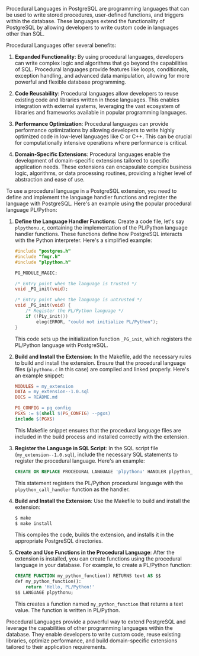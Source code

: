 Procedural Languages in PostgreSQL are programming languages that can be used to write stored procedures, user-defined functions, and triggers within the database. These languages extend the functionality of PostgreSQL by allowing developers to write custom code in languages other than SQL.

Procedural Languages offer several benefits:

1.  **Expanded Functionality**: By using procedural languages, developers can write complex logic and algorithms that go beyond the capabilities of SQL. Procedural languages provide features like loops, conditionals, exception handling, and advanced data manipulation, allowing for more powerful and flexible database programming.
    
2.  **Code Reusability**: Procedural languages allow developers to reuse existing code and libraries written in those languages. This enables integration with external systems, leveraging the vast ecosystem of libraries and frameworks available in popular programming languages.
    
3.  **Performance Optimization**: Procedural languages can provide performance optimizations by allowing developers to write highly optimized code in low-level languages like C or C++. This can be crucial for computationally intensive operations where performance is critical.
    
4.  **Domain-Specific Extensions**: Procedural languages enable the development of domain-specific extensions tailored to specific application needs. These extensions can encapsulate complex business logic, algorithms, or data processing routines, providing a higher level of abstraction and ease of use.
    

To use a procedural language in a PostgreSQL extension, you need to define and implement the language handler functions and register the language with PostgreSQL. Here's an example using the popular procedural language PL/Python:

1.  **Define the Language Handler Functions**: Create a code file, let's say `plpythonu.c`, containing the implementation of the PL/Python language handler functions. These functions define how PostgreSQL interacts with the Python interpreter. Here's a simplified example:
    
    ```c
    #include "postgres.h"
    #include "fmgr.h"
    #include "plpython.h"
    
    PG_MODULE_MAGIC;
    
    /* Entry point when the language is trusted */
    void _PG_init(void);
    
    /* Entry point when the language is untrusted */
    void _PG_init(void) {
        /* Register the PL/Python language */
        if (!PLy_init())
            elog(ERROR, "could not initialize PL/Python");
    }
    ```
    
    This code sets up the initialization function `_PG_init`, which registers the PL/Python language with PostgreSQL.
    
2.  **Build and Install the Extension**: In the Makefile, add the necessary rules to build and install the extension. Ensure that the procedural language files (`plpythonu.c` in this case) are compiled and linked properly. Here's an example snippet:
    
    ```makefile
    MODULES = my_extension
    DATA = my_extension--1.0.sql
    DOCS = README.md
    
    PG_CONFIG = pg_config
    PGXS := $(shell $(PG_CONFIG) --pgxs)
    include $(PGXS)
    ```
    
    This Makefile snippet ensures that the procedural language files are included in the build process and installed correctly with the extension.
    
3.  **Register the Language in SQL Script**: In the SQL script file (`my_extension--1.0.sql`), include the necessary SQL statements to register the procedural language. Here's an example:
    
    ```sql
    CREATE OR REPLACE PROCEDURAL LANGUAGE 'plpythonu' HANDLER plpython_call_handler;
    ```
    
    This statement registers the PL/Python procedural language with the `plpython_call_handler` function as the handler.
    
4.  **Build and Install the Extension**: Use the Makefile to build and install the extension:
    
    ```bash
    $ make
    $ make install
    ``` 
    
    This compiles the code, builds the extension, and installs it in the appropriate PostgreSQL directories.
    
5.  **Create and Use Functions in the Procedural Language**: After the extension is installed, you can create functions using the procedural language in your database. For example, to create a PL/Python function:
    
    ```sql
    CREATE FUNCTION my_python_function() RETURNS text AS $$
    def my_python_function():
        return 'Hello, PL/Python!'
    $$ LANGUAGE plpythonu;
    ```
    
    This creates a function named `my_python_function` that returns a text value. The function is written in PL/Python.
    

Procedural Languages provide a powerful way to extend PostgreSQL and leverage the capabilities of other programming languages within the database. They enable developers to write custom code, reuse existing libraries, optimize performance, and build domain-specific extensions tailored to their application requirements.
